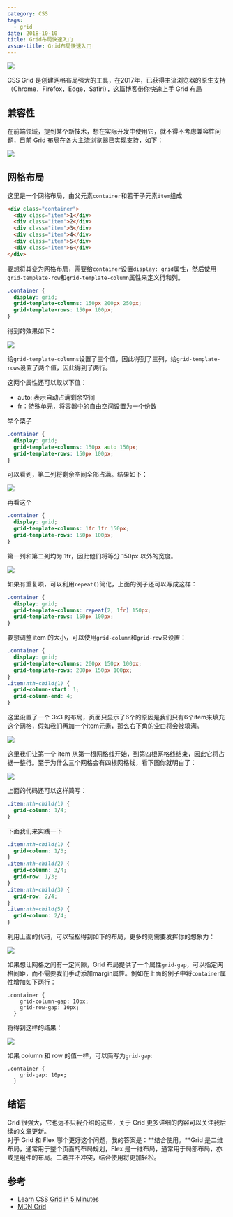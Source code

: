 ```yaml
---
category: CSS
tags:
  - grid
date: 2018-10-10
title: Grid布局快速入门
vssue-title: Grid布局快速入门
---
```


![](https://img.chlorine.site/2018-10-10/00.png)

CSS Grid 是创建网格布局强大的工具，在2017年，已获得主流浏览器的原生支持（Chrome，Firefox，Edge，Safiri），这篇博客带你快速上手 Grid 布局

<!-- more -->

## 兼容性

在前端领域，提到某个新技术，想在实际开发中使用它，就不得不考虑兼容性问题，目前 Grid 布局在各大主流浏览器已实现支持，如下：

![](https://img.chlorine.site/2018-10-10/01.png)


## 网格布局

这里是一个网格布局，由父元素`container`和若干子元素`item`组成

```html
<div class="container">
  <div class="item">1</div>
  <div class="item">2</div>
  <div class="item">3</div>
  <div class="item">4</div>
  <div class="item">5</div>
  <div class="item">6</div>
</div>
```

要想将其变为网格布局，需要给`container`设置`display: grid`属性，然后使用`grid-template-row`和`grid-template-column`属性来定义行和列。

```css
.container {
  display: grid;
  grid-template-columns: 150px 200px 250px;
  grid-template-rows: 150px 100px;
}
```

得到的效果如下：

![](https://img.chlorine.site/2018-10-10/02.png)

给`grid-template-columns`设置了三个值，因此得到了三列，给`grid-template-rows`设置了两个值，因此得到了两行。

这两个属性还可以取以下值：

- auto: 表示自动占满剩余空间
- fr：特殊单元，将容器中的自由空间设置为一个份数

举个栗子

```css
.container {
  display: grid;
  grid-template-columns: 150px auto 150px;
  grid-template-rows: 150px 100px;
}
```

可以看到，第二列将剩余空间全部占满。结果如下：

![](https://img.chlorine.site/2018-10-10/03.png)

再看这个

```css
.container {
  display: grid;
  grid-template-columns: 1fr 1fr 150px;
  grid-template-rows: 150px 100px;
}
```

第一列和第二列均为 1fr，因此他们将等分 150px 以外的宽度。

![](https://img.chlorine.site/2018-10-10/04.png)

如果有重复项，可以利用`repeat()`简化，上面的例子还可以写成这样：

```css
.container {
  display: grid;
  grid-template-columns: repeat(2, 1fr) 150px;
  grid-template-rows: 150px 100px;
}
```

要想调整 item 的大小，可以使用`grid-column`和`grid-row`来设置：

```css
.container {
  display: grid;
  grid-template-columns: 200px 150px 100px;
  grid-template-rows: 200px 150px 100px;
}
.item:nth-child(1) {
  grid-column-start: 1;
  grid-column-end: 4;
}
```

这里设置了一个 3x3 的布局，页面只显示了6个的原因是我们只有6个item来填充这个网格，假如我们再加一个item元素，那么右下角的空白将会被填满。

![](https://img.chlorine.site/2018-10-10/05.png)

这里我们让第一个 item 从第一根网格线开始，到第四根网格线结束，因此它将占据一整行。至于为什么三个网格会有四根网格线，看下图你就明白了：

![](https://img.chlorine.site/2018-10-10/06.png)

上面的代码还可以这样简写：

```css
.item:nth-child(1) {
  grid-column: 1/4;
}
```

下面我们来实践一下

```css
.item:nth-child(1) {
  grid-column: 1/3;
}
.item:nth-child(2) {
  grid-column: 3/4;
  grid-row: 1/3;
}
.item:nth-child(3) {
  grid-row: 2/4;
}
.item:nth-child(5) {
  grid-column: 2/4;
}
```

利用上面的代码，可以轻松得到如下的布局，更多的则需要发挥你的想象力：

![](https://img.chlorine.site/2018-10-10/07.png)

如果想让网格之间有一定间隙，Grid 布局提供了一个属性`grid-gap`，可以指定网格间距，而不需要我们手动添加margin属性。例如在上面的例子中将`container`属性增加如下两行：

```
.container {
    grid-column-gap: 10px;
    grid-row-gap: 10px;
  }
```

将得到这样的结果：

![](https://img.chlorine.site/2018-10-10/08.png)

如果 column 和 row 的值一样，可以简写为`grid-gap`:

```
.container {
    grid-gap: 10px;
  }
```

## 结语

Grid 很强大，它也远不只我介绍的这些，关于 Grid 更多详细的内容可以关注我后续的文章更新。<br />对于 Grid 和 Flex 哪个更好这个问题，我的答案是：**结合使用。**Grid 是二维布局，通常用于整个页面的布局规划，Flex 是一维布局，通常用于局部布局，亦或是组件的布局。二者并不冲突，结合使用将更加轻松。

## 参考

- [Learn CSS Grid in 5 Minutes](https://medium.freecodecamp.org/learn-css-grid-in-5-minutes-f582e87b1228)
- [MDN Grid](https://developer.mozilla.org/en-US/docs/Web/CSS/grid)

<ToTop />